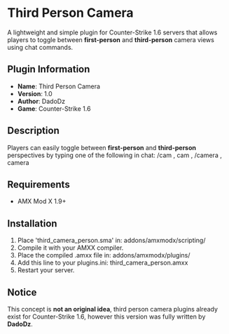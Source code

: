 # Third Person Camera

A lightweight and simple plugin for Counter-Strike 1.6 servers that allows players to toggle between **first-person** and **third-person** camera views using chat commands.

## Plugin Information

  - **Name**: Third Person Camera
  - **Version**: 1.0
  - **Author**: DadoDz
  - **Game**: Counter-Strike 1.6

## Description
Players can easily toggle between **first-person** and **third-person** perspectives by typing one of the following in chat: /cam , cam , /camera , camera

## Requirements
  - AMX Mod X 1.9+

## Installation
1. Place 'third_camera_person.sma' in: addons/amxmodx/scripting/
2. Compile it with your AMXX compiler.
3. Place the compiled .amxx file in: addons/amxmodx/plugins/
4. Add this line to your plugins.ini: third_camera_person.amxx
5. Restart your server.

## Notice
This concept is **not an original idea**, third person camera plugins already exist for Counter-Strike 1.6, however this version was fully written by **DadoDz**.
